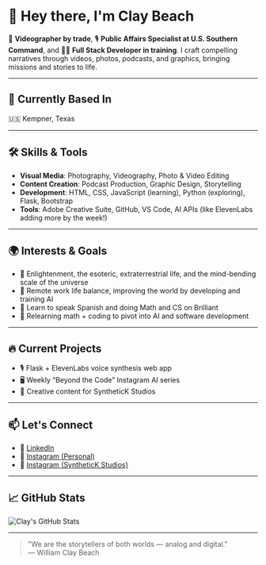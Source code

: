 # 👋 Hey there, I'm Clay Beach

🎥 **Videographer by trade**, 🎙️ **Public Affairs Specialist at U.S. Southern Command**, and 🧑‍💻 **Full Stack Developer in training**. I craft compelling narratives through videos, photos, podcasts, and graphics, bringing missions and stories to life.

---

## 📍 Currently Based In

🇺🇸 Kempner, Texas

---

## 🛠️ Skills & Tools

- **Visual Media**: Photography, Videography, Photo & Video Editing  
- **Content Creation**: Podcast Production, Graphic Design, Storytelling  
- **Development**: HTML, CSS, JavaScript (learning), Python (exploring), Flask, Bootstrap  
- **Tools**: Adobe Creative Suite, GitHub, VS Code, AI APIs (like ElevenLabs adding more by the week!)

---

## 🌍 Interests & Goals

- 🚀 Enlightenment, the esoteric, extraterrestrial life, and the mind-bending scale of the universe  
- 🏡 Remote work life balance, improving the world by developing and training AI  
- 🧠 Learn to speak Spanish and doing Math and CS on Brilliant  
- 🎯 Relearning math + coding to pivot into AI and software development 

---

## 🔥 Current Projects

- 🎙️ Flask + ElevenLabs voice synthesis web app  
- 🖥️ Weekly “Beyond the Code” Instagram AI series  
- 📸 Creative content for SyntheticK Studios  
 

---

## 📫 Let's Connect

- 🔗 [LinkedIn](https://www.linkedin.com/in/willclaybeach)  
- 📸 [Instagram (Personal)](https://www.instagram.com/therealclaybeach)  
- 🧠 [Instagram (SyntheticK Studios)](https://www.instagram.com/synthetickstudios)

---

## 📈 GitHub Stats

![Clay's GitHub Stats](https://github-readme-stats.vercel.app/api?username=CCDune&show_icons=true&theme=radical)

---

> "We are the storytellers of both worlds — analog and digital."  
> — William Clay Beach
